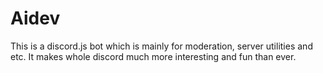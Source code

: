 # Aidev
This is a discord.js bot which is mainly for moderation, server utilities and etc. It makes whole discord much more interesting and fun than ever.
